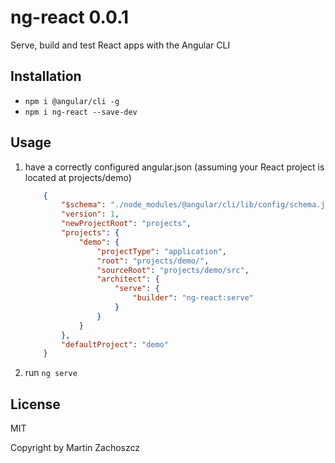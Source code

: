 # ng-react 0.0.1
Serve, build and test React apps with the Angular CLI

## Installation
- `npm i @angular/cli -g`
- `npm i ng-react --save-dev`

## Usage
1. have a correctly configured angular.json (assuming your React project is located at projects/demo)
    ```json
        {
            "$schema": "./node_modules/@angular/cli/lib/config/schema.json",
            "version": 1,
            "newProjectRoot": "projects",
            "projects": {
                "demo": {
                    "projectType": "application",
                    "root": "projects/demo/",
                    "sourceRoot": "projects/demo/src",
                    "architect": {
                        "serve": {
                            "builder": "ng-react:serve"
                        }
                    }
                }
            },
            "defaultProject": "demo"
        }
    ```
2. run `ng serve`

## License
MIT

Copyright by Martin Zachoszcz